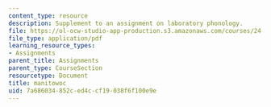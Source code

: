 ```yaml
---
content_type: resource
description: Supplement to an assignment on laboratory phonology.
file: https://ol-ocw-studio-app-production.s3.amazonaws.com/courses/24-910-topics-in-linguistic-theory-laboratory-phonology-spring-2007/7a686034852ced4ccf19038f6f100e9e_manitowoc.pdf
file_type: application/pdf
learning_resource_types:
- Assignments
parent_title: Assignments
parent_type: CourseSection
resourcetype: Document
title: manitowoc
uid: 7a686034-852c-ed4c-cf19-038f6f100e9e
---
```


